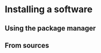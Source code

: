 ---
---

Installing a software
=====================

Using the package manager
-------------------------


From sources
------------

